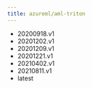 ```yaml
---
title: azureml/aml-triton
---
```

- 20200918.v1
- 20201202.v1
- 20201209.v1
- 20201221.v1
- 20210402.v1
- 20210811.v1
- latest
